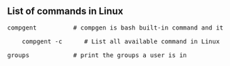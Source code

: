 ## List of commands in Linux

<pre>
compgent          # compgen is bash built-in command and it will show all available commands, aliases, and functions for you

    compgent -c      # List all available command in Linux    

groups            # print the groups a user is in

</pre>